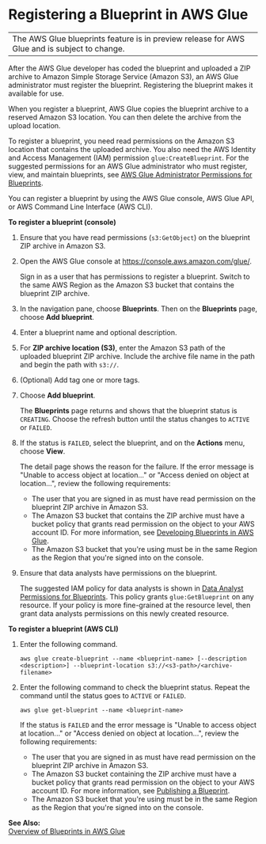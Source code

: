 # Registering a Blueprint in AWS Glue<a name="registering-blueprints"></a>


|  | 
| --- |
| The AWS Glue blueprints feature is in preview release for AWS Glue and is subject to change\. | 

After the AWS Glue developer has coded the blueprint and uploaded a ZIP archive to Amazon Simple Storage Service \(Amazon S3\), an AWS Glue administrator must register the blueprint\. Registering the blueprint makes it available for use\.

When you register a blueprint, AWS Glue copies the blueprint archive to a reserved Amazon S3 location\. You can then delete the archive from the upload location\.

To register a blueprint, you need read permissions on the Amazon S3 location that contains the uploaded archive\. You also need the AWS Identity and Access Management \(IAM\) permission `glue:CreateBlueprint`\. For the suggested permissions for an AWS Glue administrator who must register, view, and maintain blueprints, see [AWS Glue Administrator Permissions for Blueprints](blueprints-personas-permissions.md#bp-persona-admin)\.

You can register a blueprint by using the AWS Glue console, AWS Glue API, or AWS Command Line Interface \(AWS CLI\)\.

**To register a blueprint \(console\)**

1. Ensure that you have read permissions \(`s3:GetObject`\) on the blueprint ZIP archive in Amazon S3\.

1. Open the AWS Glue console at [https://console\.aws\.amazon\.com/glue/](https://console.aws.amazon.com/glue/)\.

   Sign in as a user that has permissions to register a blueprint\. Switch to the same AWS Region as the Amazon S3 bucket that contains the blueprint ZIP archive\.

1. In the navigation pane, choose **Blueprints**\. Then on the **Blueprints** page, choose **Add blueprint**\.

1. Enter a blueprint name and optional description\.

1. For **ZIP archive location \(S3\)**, enter the Amazon S3 path of the uploaded blueprint ZIP archive\. Include the archive file name in the path and begin the path with `s3://`\.

1. \(Optional\) Add tag one or more tags\.

1. Choose **Add blueprint**\.

   The **Blueprints** page returns and shows that the blueprint status is `CREATING`\. Choose the refresh button until the status changes to `ACTIVE` or `FAILED`\.

1. If the status is `FAILED`, select the blueprint, and on the **Actions** menu, choose **View**\.

   The detail page shows the reason for the failure\. If the error message is "Unable to access object at location\.\.\." or "Access denied on object at location\.\.\.", review the following requirements:
   + The user that you are signed in as must have read permission on the blueprint ZIP archive in Amazon S3\.
   + The Amazon S3 bucket that contains the ZIP archive must have a bucket policy that grants read permission on the object to your AWS account ID\. For more information, see [Developing Blueprints in AWS Glue](developing-blueprints.md)\.
   + The Amazon S3 bucket that you're using must be in the same Region as the Region that you're signed into on the console\.

1. Ensure that data analysts have permissions on the blueprint\.

   The suggested IAM policy for data analysts is shown in [Data Analyst Permissions for Blueprints](blueprints-personas-permissions.md#bp-persona-analyst)\. This policy grants `glue:GetBlueprint` on any resource\. If your policy is more fine\-grained at the resource level, then grant data analysts permissions on this newly created resource\.

**To register a blueprint \(AWS CLI\)**

1. Enter the following command\.

   ```
   aws glue create-blueprint --name <blueprint-name> [--description <description>] --blueprint-location s3://<s3-path>/<archive-filename>
   ```

1. Enter the following command to check the blueprint status\. Repeat the command until the status goes to `ACTIVE` or `FAILED`\.

   ```
   aws glue get-blueprint --name <blueprint-name>
   ```

   If the status is `FAILED` and the error message is "Unable to access object at location\.\.\." or "Access denied on object at location\.\.\.", review the following requirements:
   + The user that you are signed in as must have read permission on the blueprint ZIP archive in Amazon S3\.
   + The Amazon S3 bucket containing the ZIP archive must have a bucket policy that grants read permission on the object to your AWS account ID\. For more information, see [Publishing a Blueprint](developing-blueprints-publishing.md)\.
   + The Amazon S3 bucket that you're using must be in the same Region as the Region that you're signed into on the console\.

**See Also:**  
[Overview of Blueprints in AWS Glue](blueprints-overview.md)
